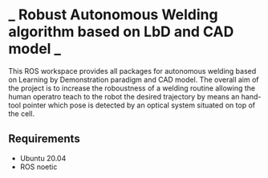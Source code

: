 # _ Robust Autonomous Welding algorithm based on LbD and CAD model _

This ROS workspace provides all packages for autonomous welding based on Learning by Demonstration paradigm and CAD model. 
The overall aim of the project is to increase the roboustness of a welding routine allowing the human operatro teach to the robot the desired trajectory by means an hand-tool pointer which pose is detected by an optical system situated on top of the cell. 

## Requirements 

- Ubuntu 20.04
- ROS noetic

<!-- ### Launch camera
```
ros2 launch realsense2_camera rs_launch.py device_type:=d455 serial_no:=_213522253798 align_depth.enable:=true camera_name:=front_camera pointcloud.enable:=true unite_imu_method:=2 enable_gyro:=true enable_accel:=true
Tool to convert camera point cloud to laser scan for slam without a lidar https://github.com/ros-perception/depthimage_to_laserscan/tree/foxy-devel
ros2 launch depthimage_to_laserscan depthimage_to_laserscan_composed-launch.py
```

### Launch navigation
```
ros2 launch agribot_prototype_description display.launch.py
ros2 launch slam_toolbox online_async_launch.py params_file:=/home/agri/agribot/colcon_ws/src/robot_controller/config/SLAM_param.yaml 
//sim
//ros2 launch nav2_bringup navigation_launch.py params_file:=/home/agri/agribot/colcon_ws/src/agribot_prototype_description/config/nav2_params.yaml
ros2 launch nav2_bringup navigation_launch.py params_file:=/home/agri/agribot/colcon_ws/src/robot_controller/config/nav2_params.yaml
ros2 run nav2_costmap_2d nav2_costmap_2d_markers --ros-args --remap voxel_grid:=/local_costmap/voxel_grid --remap visualization_marker:=/my_marker
//ros2 run robot_localization navsat_transform_node
```

### Launch ROVER/Hoverboard bringup
```bash
# on board pc run
ros2 launch robot_controller bringup.launch.py 
# on personal pc run
ros2 launch robot_controller display.launch.py 
```

### Workflow for simulation (old, probably no longer working)
```bash
# gazebo, rviz, ekf node, state publisher
ros2 launch agribot_prototype_description display.launch.py

# slam 
ros2 launch slam_toolbox online_async_launch.py

ros2 launch nav2_bringup navigation_launch.py params_file:=/home/agri/agribot/colcon_ws/src/agribot_prototype_description/config/nav2_params.yaml
``` -->
